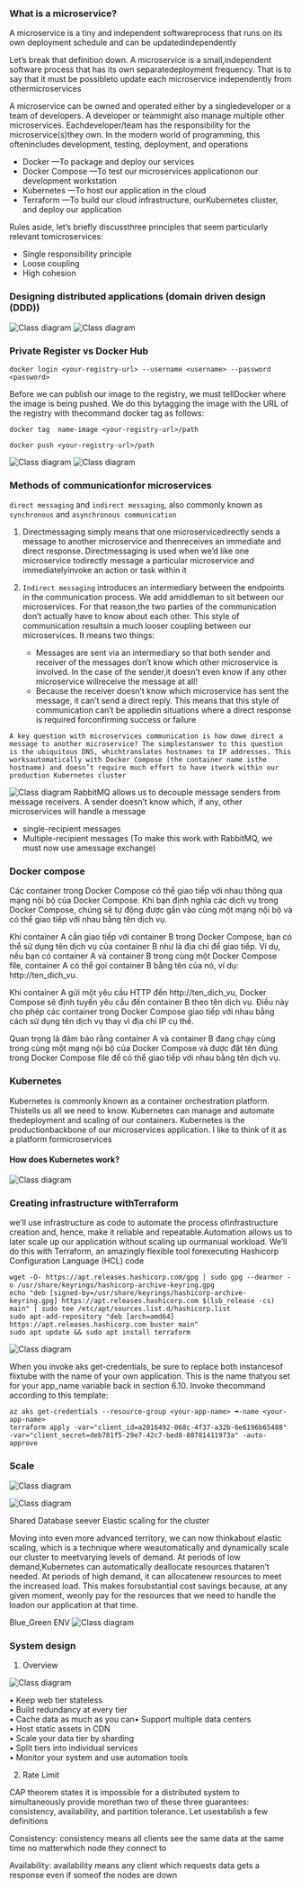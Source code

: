 ### What is a microservice?

A microservice is a tiny and independent softwareprocess that runs on its own deployment schedule and can be updatedindependently

Let’s break that definition down. A microservice is a small,independent software process that has its own separatedeployment frequency. That is to say that it must be possibleto update each microservice independently from othermicroservices

A microservice can be owned and operated either by a singledeveloper or a team of developers. A developer or teammight also manage multiple other microservices. Eachdeveloper/team has the responsibility for the microservice(s)they own. In the modern world of programming, this oftenincludes development, testing, deployment, and operations

- Docker —To package and deploy our services
- Docker Compose —To test our microservices applicationon our development workstation
- Kubernetes —To host our application in the cloud
- Terraform —To build our cloud infrastructure, ourKubernetes cluster, and deploy our application

Rules aside, let’s briefly discussthree principles that seem particularly relevant tomicroservices:
- Single responsibility principle
- Loose coupling
- High cohesion


### Designing distributed applications (domain driven design (DDD))

![Class diagram](./img/micro_app.PNG)
![Class diagram](./img/smalltobig.PNG)

### Private Register vs Docker Hub

```shell
docker login <your-registry-url> --username <username> --password <password>
```

Before we can publish our image to the registry, we must tellDocker where the image is being pushed. We do this bytagging the image with the URL of the registry with thecommand docker tag as follows:

```shell
docker tag  name-image <your-registry-url>/path
```

```shell
docker push <your-registry-url>/path
```

![Class diagram](./img/micro_app.PNG)
![Class diagram](./img/workflow.PNG)
### Methods of communicationfor microservices
`direct messaging` and `indirect messaging`, also commonly known as `synchronous` and `asynchronous communication`

1. Directmessaging simply means that one microservicedirectly sends a message to another microservice and thenreceives an immediate and direct response. Directmessaging is used when we’d like one microservice todirectly message a particular microservice and immediatelyinvoke an action or task within it
   
2. `Indirect messaging` introduces an intermediary between the endpoints in the communication process. We add amiddleman to sit between our microservices. For that reason,the two parties of the communication don’t actually have to know about each other. This style of communication resultsin a much looser coupling between our microservices. It means two things:
   - Messages are sent via an intermediary so that both sender and receiver of the messages don’t know which other microservice is involved. In the case of the sender,it doesn’t even know if any other microservice willreceive the message at all!
   - Because the receiver doesn’t know which microservice has sent the message, it can’t send a direct reply. This means that this style of communication can’t be appliedin situations where a direct response is required forconfirming success or failure

```note
A key question with microservices communication is how dowe direct a message to another microservice? The simplestanswer to this question is the ubiquitous DNS, whichtranslates hostnames to IP addresses. This worksautomatically with Docker Compose (the container name isthe hostname) and doesn’t require much effort to have itwork within our production Kubernetes cluster
```

![Class diagram](./img/rappidmq.PNG)
RabbitMQ allows us to decouple message senders from message receivers. A sender doesn’t know which, if any, other microservices will handle a message
- single-recipient messages
- Multiple-recipient messages (To make this work with RabbitMQ, we must now use amessage exchange)

### Docker compose

Các container trong Docker Compose có thể giao tiếp với nhau thông qua mạng nội bộ của Docker Compose. Khi bạn định nghĩa các dịch vụ trong Docker Compose, chúng sẽ tự động được gắn vào cùng một mạng nội bộ và có thể giao tiếp với nhau bằng tên dịch vụ.

Khi container A cần giao tiếp với container B trong Docker Compose, bạn có thể sử dụng tên dịch vụ của container B như là địa chỉ để giao tiếp. Ví dụ, nếu bạn có container A và container B trong cùng một Docker Compose file, container A có thể gọi container B bằng tên của nó, ví dụ: http://ten_dich_vu.

Khi container A gửi một yêu cầu HTTP đến http://ten_dich_vu, Docker Compose sẽ định tuyến yêu cầu đến container B theo tên dịch vụ. Điều này cho phép các container trong Docker Compose giao tiếp với nhau bằng cách sử dụng tên dịch vụ thay vì địa chỉ IP cụ thể.

Quan trọng là đảm bảo rằng container A và container B đang chạy cùng trong cùng một mạng nội bộ của Docker Compose và được đặt tên đúng trong Docker Compose file để có thể giao tiếp với nhau bằng tên dịch vụ.

### Kubernetes

Kubernetes is commonly known as a container orchestration platform. Thistells us all we need to know. Kubernetes can manage and automate thedeployment and scaling of our containers. Kubernetes is the productionbackbone of our microservices application. I like to think of it as a platform formicroservices

#### How does Kubernetes work?
![Class diagram](./img/k8s.PNG)

### Creating infrastructure withTerraform

we’ll use infrastructure as code to automate the process ofinfrastructure creation and, hence, make it reliable and repeatable.Automation allows us to later scale up our application without scaling up ourmanual workload. We’ll do this with Terraform, an amazingly flexible tool forexecuting Hashicorp Configuration Language (HCL) code

```shell
wget -O- https://apt.releases.hashicorp.com/gpg | sudo gpg --dearmor -o /usr/share/keyrings/hashicorp-archive-keyring.gpg
echo "deb [signed-by=/usr/share/keyrings/hashicorp-archive-keyring.gpg] https://apt.releases.hashicorp.com $(lsb_release -cs) main" | sudo tee /etc/apt/sources.list.d/hashicorp.list
sudo apt-add-repository "deb [arch=amd64] https://apt.releases.hashicorp.com buster main"
sudo apt update && sudo apt install terraform
```
![Class diagram](./img/interactwithk8s.PNG)

When you invoke aks get-credentials, be sure to replace both instancesof flixtube with the name of your own application. This is the name thatyou set for your app_name variable back in section 6.10. Invoke thecommand according to this template:
```shell
az aks get-credentials --resource-group <your-app-name> ➥-name <your-app-name>
terraform apply -var="client_id=a2016492-068c-4f37-a32b-6e6196b65488" -var="client_secret=deb781f5-29e7-42c7-bed8-80781411973a" -auto-approve
```

### Scale 

![Class diagram](./img/scale_doc.PNG)

![Class diagram](./img/scale_ngang.PNG)

Shared Database seever
Elastic scaling for the cluster

Moving into even more advanced territory, we can now thinkabout elastic scaling, which is a technique where weautomatically and dynamically scale our cluster to meetvarying levels of demand. At periods of low demand,Kubernetes can automatically deallocate resources thataren’t needed. At periods of high demand, it can allocatenew resources to meet the increased load. This makes forsubstantial cost savings because, at any given moment, weonly pay for the resources that we need to handle the loadon our application at that time. 

Blue_Green ENV
![Class diagram](./img/env.PNG)

### System design
1. Overview

![Class diagram](./img/scale_system.PNG)

• Keep web tier stateless  
• Build redundancy at every tier  
• Cache data as much as you can• Support multiple data centers  
• Host static assets in CDN  
• Scale your data tier by sharding  
• Split tiers into individual services  
• Monitor your system and use automation tools

2. Rate Limit

CAP theorem states it is impossible for a distributed system to simultaneously provide morethan two of these three guarantees: consistency, availability, and partition tolerance. Let usestablish a few definitions

Consistency: consistency means all clients see the same data at the same time no matterwhich node they connect to

Availability: availability means any client which requests data gets a response even if someof the nodes are down








